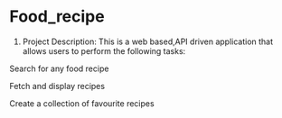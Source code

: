 # Food_recipe

1. Project Description: This is a web based,API driven application that allows users to perform the following tasks:

Search for any food recipe

Fetch and display recipes

Create a collection of favourite recipes
